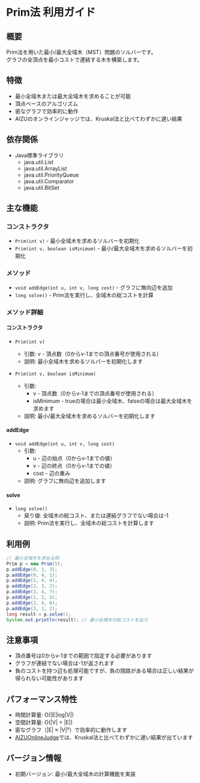 # Prim法 利用ガイド

## 概要

Prim法を用いた最小/最大全域木（MST）問題のソルバーです。  
グラフの全頂点を最小コストで連結する木を構築します。

## 特徴

- 最小全域木または最大全域木を求めることが可能
- 頂点ベースのアルゴリズム
- 密なグラフで効率的に動作
- AIZUのオンラインジャッジでは、Kruskal法と比べてわずかに遅い結果

## 依存関係

- Java標準ライブラリ
  - java.util.List
  - java.util.ArrayList
  - java.util.PriorityQueue
  - java.util.Comparator
  - java.util.BitSet

## 主な機能

### コンストラクタ
- `Prim(int v)` - 最小全域木を求めるソルバーを初期化
- `Prim(int v, boolean isMinimum)` - 最小/最大全域木を求めるソルバーを初期化

### メソッド
- `void addEdge(int u, int v, long cost)` - グラフに無向辺を追加
- `long solve()` - Prim法を実行し、全域木の総コストを計算

### メソッド詳細

#### コンストラクタ
- `Prim(int v)`
  - 引数: v - 頂点数（0からv-1までの頂点番号が使用される）
  - 説明: 最小全域木を求めるソルバーを初期化します

- `Prim(int v, boolean isMinimum)`
  - 引数: 
    - v - 頂点数（0からv-1までの頂点番号が使用される）
    - isMinimum - trueの場合は最小全域木、falseの場合は最大全域木を求めます
  - 説明: 最小/最大全域木を求めるソルバーを初期化します

#### addEdge
- `void addEdge(int u, int v, long cost)`
  - 引数:
    - u - 辺の始点（0からv-1までの値）
    - v - 辺の終点（0からv-1までの値）
    - cost - 辺の重み
  - 説明: グラフに無向辺を追加します

#### solve
- `long solve()`
  - 戻り値: 全域木の総コスト、または連結グラフでない場合は-1
  - 説明: Prim法を実行し、全域木の総コストを計算します

## 利用例

```java
// 最小全域木を求める例
Prim p = new Prim(5);
p.addEdge(0, 1, 3);
p.addEdge(0, 4, 1);
p.addEdge(1, 4, 4);
p.addEdge(2, 3, 2);
p.addEdge(3, 4, 7);
p.addEdge(1, 2, 5);
p.addEdge(2, 4, 6);
p.addEdge(3, 1, 2);
long result = p.solve();
System.out.println(result); // 最小全域木の総コストを出力
```

## 注意事項

- 頂点番号は0からv-1までの範囲で指定する必要があります
- グラフが連結でない場合は-1が返されます
- 負のコストを持つ辺も処理可能ですが、負の閉路がある場合は正しい結果が得られない可能性があります

## パフォーマンス特性

- 時間計算量: O(|E|log|V|)
- 空間計算量: O(|V| + |E|)
- 密なグラフ（|E| ≈ |V|²）で効率的に動作します
- [AIZUOnlineJudge](https://onlinejudge.u-aizu.ac.jp/courses/library/5/GRL/2/GRL_2_A)では、Kruskal法と比べてわずかに遅い結果が出ています

## バージョン情報

- 初期バージョン: 最小/最大全域木の計算機能を実装